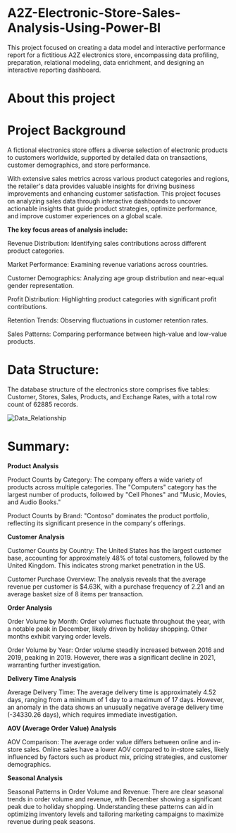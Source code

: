 # A2Z-Electronic-Store-Sales-Analysis-Using-Power-BI
This project focused on creating a data model and interactive performance report for a fictitious A2Z electronics store, encompassing data profiling, preparation, relational modeling, data enrichment, and designing an interactive reporting dashboard.

# About this project

# Project Background

A fictional electronics store offers a diverse selection of electronic products to customers worldwide, supported by detailed data on transactions, customer demographics, and store performance.

With extensive sales metrics across various product categories and regions, the retailer's data provides valuable insights for driving business improvements and enhancing customer satisfaction. This project focuses on analyzing sales data through interactive dashboards to uncover actionable insights that guide product strategies, optimize performance, and improve customer experiences on a global scale.

**The key focus areas of analysis include:**

Revenue Distribution: Identifying sales contributions across different product categories.

Market Performance: Examining revenue variations across countries.

Customer Demographics: Analyzing age group distribution and near-equal gender representation.

Profit Distribution: Highlighting product categories with significant profit contributions.

Retention Trends: Observing fluctuations in customer retention rates.

Sales Patterns: Comparing performance between high-value and low-value products.

# Data Structure:

The database structure of the electronics store comprises five tables: Customer, Stores, Sales, Products, and Exchange Rates, with a total row count of 62885 records.

![Data_Relationship](https://github.com/user-attachments/assets/4e9d09ae-3ff7-4f25-98fb-a4265dc1d6d1)

# Summary:

**Product Analysis**

Product Counts by Category: The company offers a wide variety of products across multiple categories. The "Computers" category has the largest number of products, followed by "Cell Phones" and "Music, Movies, and Audio Books."

Product Counts by Brand: "Contoso" dominates the product portfolio, reflecting its significant presence in the company's offerings.

**Customer Analysis**

Customer Counts by Country: The United States has the largest customer base, accounting for approximately 48% of total customers, followed by the United Kingdom. This indicates strong market penetration in the US.

Customer Purchase Overview: The analysis reveals that the average revenue per customer is $4.63K, with a purchase frequency of 2.21 and an average basket size of 8 items per transaction.

**Order Analysis**

Order Volume by Month: Order volumes fluctuate throughout the year, with a notable peak in December, likely driven by holiday shopping. Other months exhibit varying order levels.

Order Volume by Year: Order volume steadily increased between 2016 and 2019, peaking in 2019. However, there was a significant decline in 2021, warranting further investigation.

**Delivery Time Analysis**

Average Delivery Time: The average delivery time is approximately 4.52 days, ranging from a minimum of 1 day to a maximum of 17 days. However, an anomaly in the data shows an unusually negative average delivery time (-34330.26 days), which requires immediate investigation.

**AOV (Average Order Value) Analysis**

AOV Comparison: The average order value differs between online and in-store sales. Online sales have a lower AOV compared to in-store sales, likely influenced by factors such as product mix, pricing strategies, and customer demographics.

**Seasonal Analysis**

Seasonal Patterns in Order Volume and Revenue: There are clear seasonal trends in order volume and revenue, with December showing a significant peak due to holiday shopping. Understanding these patterns can aid in optimizing inventory levels and tailoring marketing campaigns to maximize revenue during peak seasons.

